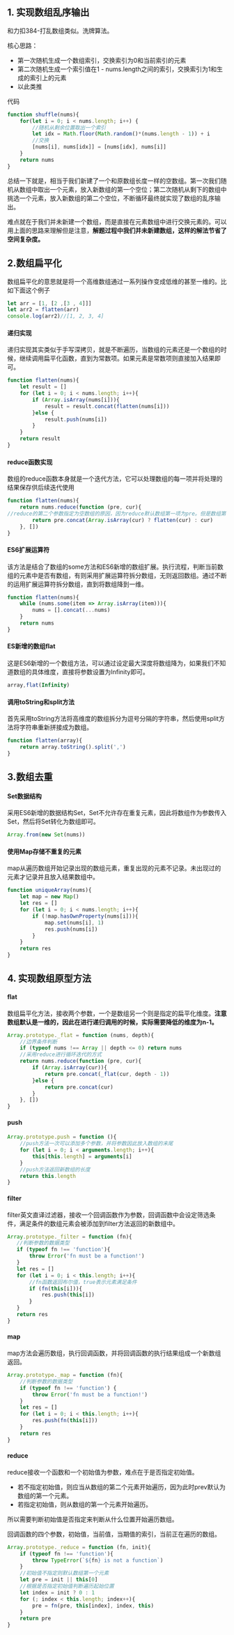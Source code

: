 ## 1. 实现数组乱序输出

和力扣384-打乱数组类似。洗牌算法。

核心思路：

- 第一次随机生成一个数组索引，交换索引为0和当前索引的元素
- 第二次随机生成一个索引值在1 - nums.length之间的索引，交换索引为1和生成的索引上的元素
- 以此类推

代码

```javascript
function shuffle(nums){
	for(let i = 0; i < nums.length; i++) {
        //随机从剩余位置取出一个索引
        let idx = Math.floor(Math.random()*(nums.length - 1)) + i
        //交换
        [nums[i], nums[idx]] = [nums[idx], nums[i]]
	}
    return nums
}
```

总结一下就是，相当于我们新建了一个和原数组长度一样的空数组。第一次我们随机从数组中取出一个元素，放入新数组的第一个空位；第二次随机从剩下的数组中挑选一个元素，放入新数组的第二个空位，不断循环最终就实现了数组的乱序输出。

难点就在于我们并未新建一个数组，而是直接在元素数组中进行交换元素的。可以用上面的思路来理解但是注意，**解题过程中我们并未新建数组，这样的解法节省了空间复杂度。**

## 2.数组扁平化

数组扁平化的意思就是将一个高维数组通过一系列操作变成低维的甚至一维的。比如下面这个例子

```javascript
let arr = [1, [2 ,[3 , 4]]]
let arr2 = flatten(arr)
console.log(arr2)//[1, 2, 3, 4]
```

#### 递归实现

递归实现其实类似于手写深拷贝，就是不断遍历，当数组的元素还是一个数组的时候，继续调用扁平化函数，直到为常数项。如果元素是常数项则直接加入结果即可。

```javascript
function flatten(nums){
    let result = []
    for (let i = 0; i < nums.length; i++){
        if (Array.isArray(nums[i])){
            result = result.concat(flatten(nums[i]))
        }else {
            result.push(nums[i])
        }
    }
    return result
}
```

#### reduce函数实现

数组的reduce函数本身就是一个迭代方法，它可以处理数组的每一项并将处理的结果保存供后续迭代使用

```javascript
function flatten(nums){
    return nums.reduce(function (pre, cur){
//reduce的第二个参数指定为空数组的原因，因为reduce默认数组第一项为pre。但是数组第一项也可能是一个数组，必须经过判断处理
        return pre.concat(Array.isArray(cur) ? flatten(cur) : cur)
    }, [])
}
```

#### ES6扩展运算符

该方法是结合了数组的some方法和ES6新增的数组扩展。执行流程，判断当前数组的元素中是否有数组，有则采用扩展运算符拆分数组，无则返回数组。通过不断的运用扩展运算符拆分数组，直到将数组降到一维。

```javascript
function flatten(nums){
    while (nums.some(item => Array.isArray(item))){
        nums = [].concat(...nums)
    }
    return nums
}
```

#### ES新增的数组flat

这是ES6新增的一个数组方法，可以通过设定最大深度将数组降为，如果我们不知道数组的具体维度，直接将参数设置为Infinity即可。

```javascript
array,flat(Infinity)
```

#### 调用toString和split方法

首先采用toString方法将高维度的数组拆分为逗号分隔的字符串，然后使用split方法将字符串重新拼接成为数组。

```javascript
function flatten(array){
	return array.toString().split(',')
}
```

## 3.数组去重

#### Set数据结构

采用ES6新增的数据结构Set，Set不允许存在重复元素，因此将数组作为参数传入Set，然后将Set转化为数组即可。

```javascript
Array.from(new Set(nums))
```

#### 使用Map存储不重复的元素

map从遍历数组开始记录出现的数组元素，重复出现的元素不记录。未出现过的元素才记录并且放入结果数组中。

```javascript
function uniqueArray(nums){
    let map = new Map()
    let res = []
    for (let i = 0; i < nums.length; i++){
        if (!map.hasOwnProperty(nums[i])){
            map.set(nums[i], 1)
            res.push(nums[i])
        }
    }
    return res
}
```

## 4. 实现数组原型方法

#### flat

数组扁平化方法，接收两个参数，一个是数组另一个则是指定的扁平化维度。**注意数组默认是一维的，因此在进行递归调用的时候，实际需要降低的维度为n-1。**

```javascript
Array.prototype._flat = function (nums, depth){
    //边界条件判断
    if (typeof nums !== Array || depth <= 0) return nums
    //采用reduce进行循环迭代的方式
    return nums.reduce(function (pre, cur){
        if (Array.isArray(cur)){
            return pre.concat(_flat(cur, depth - 1))
        }else {
            return pre.concat(cur)
        }
    }, [])
}
```

#### push

```javascript
Array.prototype.push = function (){
    //push方法一次可以添加多个参数，并将参数因此放入数组的末尾
    for (let i = 0; i < arguments.length; i++){
        this[this.length] = arguments[i]
    }
    //push方法返回新数组的长度
    return this.length
}
```

#### filter

filter英文直译过滤器，接收一个回调函数作为参数，回调函数中会设定筛选条件，满足条件的数组元素会被添加到filter方法返回的新数组中。

```javascript
Array.prototype._filter = function (fn){
   //判断参数的数据类型
   if (typeof fn !== 'function'){
       throw Error('fn must be a function!')
   }
   let res = []
   for (let i = 0; i < this.length; i++){
       //fn函数返回布尔值，true表示元素满足条件
       if (fn(this[i])){
           res.push(this[i])
       }
   }
   return res
}
```

#### map

map方法会遍历数组，执行回调函数，并将回调函数的执行结果组成一个新数组返回。

```javascript
Array.prototype._map = function (fn){
    //判断参数的数据类型
    if (typeof fn !== 'function') {
        throw Error('fn must be a function!')
    }
    let res = []
    for (let i = 0; i < this.length; i++){
        res.push(fn(this[i]))
    }
    return res
}
```

#### reduce

reduce接收一个函数和一个初始值为参数，难点在于是否指定初始值。

- 若不指定初始值，则应当从数组的第二个元素开始遍历，因为此时prev默认为数组的第一个元素。
- 若指定初始值，则从数组的第一个元素开始遍历。

所以需要判断初始值是否指定来判断从什么位置开始遍历数组。

回调函数的四个参数，初始值，当前值，当期值的索引，当前正在遍历的数组。

```javascript
Array.prototype._reduce = function (fn, init){
    if (typeof fn !== 'function'){
        throw TypeError(`${fn} is not a function`)
    }
    //初始值不指定则默认数组第一个元素
    let pre = init || this[0]
    //根据是否指定初始值判断遍历起始位置
    let index = init ? 0 : 1
    for (; index < this.length; index++){
        pre = fn(pre, this[index], index, this)
    }
    return pre
}
```

